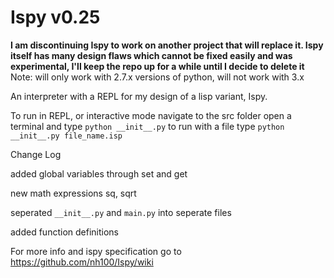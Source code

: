 Ispy v0.25
====

<b>I am discontinuing Ispy to work on another project that will replace it. Ispy itself has many design flaws which 
cannot be fixed easily and was experimental, I'll keep the repo up for a while until I decide to delete it</b>
Note: will only work with 2.7.x versions of python, will not work with 3.x

An interpreter with a REPL for my design of a lisp variant, Ispy.


To run in REPL, or interactive mode navigate to the src folder open a terminal and type `python __init__.py`
to run with a file type `python __init__.py file_name.isp`

Change Log
  
  added global variables through set and get
  
  new math expressions sq, sqrt
  
  seperated `__init__.py` and `main.py` into seperate files
  
  added function definitions

For more info and ispy specification go to https://github.com/nh100/Ispy/wiki
